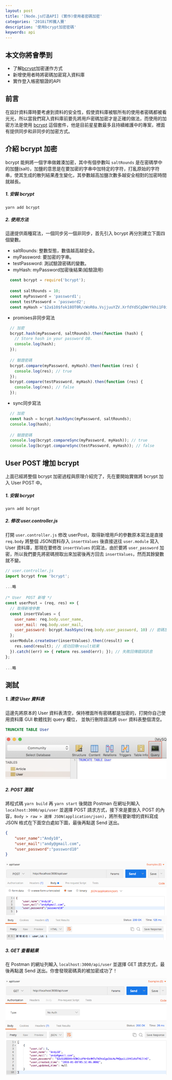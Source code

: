 ```yaml
---
layout: post
title: '[Node.js打造API] (實作)使用者密碼加密'
categories: '2018iT邦鐵人賽'
description: '使用bcrypt加密密碼'
keywords: api
---
```


## 本文你將會學到
- 了解[bcrypt](https://github.com/kelektiv/node.bcrypt.js)加密運作方式
- 新增使用者時將密碼加密寫入資料庫
- 實作登入帳密驗證的API

## 前言
在設計資料庫時要考慮到資料的安全性，假使資料庫被駭所有的使用者密碼都被看光光，所以當我們寫入資料庫前要先將用戶密碼加密才是正確的做法，而使用的加密方法是使用 [bcrypt](https://github.com/kelektiv/node.bcrypt.js) 這個套件，他是目前星星數最多且持續維護中的專案，裡面有提供同步和非同步的加密方式。

## 介紹 bcrypt 加密
bcrypt 能夠將一個字串做雜湊加密，其中有個參數叫 `saltRounds` 是在密碼學中的加鹽(salt)，加鹽的意思是在要加密的字串中加特定的字符，打亂原始的字符串，使其生成的散列結果產生變化，其參數越高加鹽次數多越安全相對的加密時間就越長。

##### 1. 安裝 bcrypt

```bash
yarn add bcrypt
```

##### 2. 使用方法
這邊提供兩種寫法，一個同步另一個非同步，首先引入 bcrypt 再分別建立下面四個變數。
- saltRounds: 整數型態，數值越高越安全。
- myPassword: 要加密的字串。
- testPassword: 測試驗證密碼的變數。
- myHash: myPassword加密後結果(給驗證用)

```js
  const bcrypt = require('bcrypt');
  
  const saltRounds = 10;
  const myPassword = 'password1';
  const testPassword = 'password2';
  const myHash ='$2a$10$fok18OT0R/cWoR0a.VsjjuuYZV.XrfdYd5CpDWrYkhi1F0i8ABp6e'; // myPassword加密後結果(驗證用)
```

- promises非同步寫法

```js
  // 加密
  bcrypt.hash(myPassword, saltRounds).then(function (hash) {
    // Store hash in your password DB.
    console.log(hash);
  });

  // 驗證密碼
  bcrypt.compare(myPassword, myHash).then(function (res) {
    console.log(res); // true
  });
  bcrypt.compare(testPassword, myHash).then(function (res) {
    console.log(res); // false
  });
```

- sync同步寫法

```js
  // 加密
  const hash = bcrypt.hashSync(myPassword, saltRounds);
  console.log(hash);

  // 驗證密碼
  console.log(bcrypt.compareSync(myPassword, myHash)); // true
  console.log(bcrypt.compareSync(testPassword, myHash)); // false
```

## User POST 增加 bcrypt
上面已經將整個 bcrypt 加密過程與原理介紹完了，先在要開始實做將 bcrypt 加入 User POST 中。

##### 1. 安裝 bcrypt

```bash
yarn add bcrypt
```

##### 2. 修改 user.controller.js
打開 `user.controller.js` 修改 userPost，取得新增用戶的參數原本寫法是直接 `req.body` 將整個 JSON資料存入 `insertValues` 後直接送往 `user.module` 寫入 User 資料庫，那現在要修改 `insertValues` 的寫法，由於要將 `user_password` 加密，所以我們要先將密碼撈取出來加密後再方回去 `insertValues`，然而其餘變數就不變。

```js
// user.controller.js
import bcrypt from 'bcrypt';

...略

/* User  POST 新增 */
const userPost = (req, res) => {
  // 取得新增參數
  const insertValues = {
    user_name: req.body.user_name,
    user_mail: req.body.user_mail,
    user_password: bcrypt.hashSync(req.body.user_password, 10) // 密碼加密
  };
  userModule.createUser(insertValues).then((result) => {
    res.send(result); // 成功回傳result結果
  }).catch((err) => { return res.send(err); }); // 失敗回傳錯誤訊息
};

...略
```

## 測試

##### 1. 清空 User 資料表
這邊先將原本的 User 資料表清空，保持裡面所有密碼都是加密的，打開你自己使用資料庫 GUI 軟體找到 query 欄位， 並執行刪除語法將 `User` 資料表整個清空。

```sql
TRUNCATE TABLE User
```

<img src="/images/posts/it2018/img1070108-1.png">

##### 2. POST 測試
將程式碼 `yarn build` 再 `yarn start` 後開啟 Postman 在網址列輸入 `localhost:3000/api/user` 並選擇 POST 請求方式，接下來是要放入 POST 的內容，`Body > raw > 選擇 JSON(application/json)`，將所有要新增的資料寫成 JSON 格式在下面空白處如下圖，最後再點選 Send 送出。

```json
{
	"user_name":"Andy10",
	"user_mail":"andy@gmail.com",
	"user_password":"password10"
}
```

<img src="/images/posts/it2018/img1070108-2.png">
<img src="/images/posts/it2018/img1070108-3.png">

##### 3. GET 查看結果
在 Postman 的網址列輸入 `localhost:3000/api/user` 並選擇 GET 請求方式，最後再點選 Send 送出。你會發現密碼真的被加密成功了！

<img src="/images/posts/it2018/img1070108-4.png">
